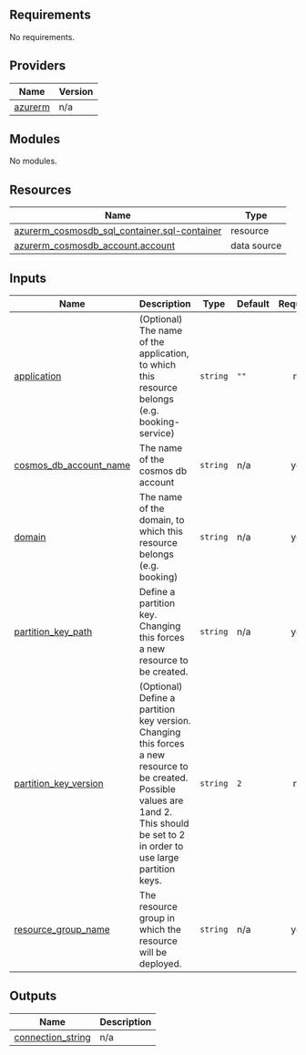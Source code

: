 <!-- BEGIN_TF_DOCS -->
## Requirements

No requirements.

## Providers

| Name | Version |
|------|---------|
| <a name="provider_azurerm"></a> [azurerm](#provider\_azurerm) | n/a |

## Modules

No modules.

## Resources

| Name | Type |
|------|------|
| [azurerm_cosmosdb_sql_container.sql-container](https://registry.terraform.io/providers/hashicorp/azurerm/latest/docs/resources/cosmosdb_sql_container) | resource |
| [azurerm_cosmosdb_account.account](https://registry.terraform.io/providers/hashicorp/azurerm/latest/docs/data-sources/cosmosdb_account) | data source |

## Inputs

| Name | Description | Type | Default | Required |
|------|-------------|------|---------|:--------:|
| <a name="input_application"></a> [application](#input\_application) | (Optional) The name of the application, to which this resource belongs (e.g. booking-service) | `string` | `""` | no |
| <a name="input_cosmos_db_account_name"></a> [cosmos\_db\_account\_name](#input\_cosmos\_db\_account\_name) | The name of the cosmos db account | `string` | n/a | yes |
| <a name="input_domain"></a> [domain](#input\_domain) | The name of the domain, to which this resource belongs (e.g. booking) | `string` | n/a | yes |
| <a name="input_partition_key_path"></a> [partition\_key\_path](#input\_partition\_key\_path) | Define a partition key. Changing this forces a new resource to be created. | `string` | n/a | yes |
| <a name="input_partition_key_version"></a> [partition\_key\_version](#input\_partition\_key\_version) | (Optional) Define a partition key version. Changing this forces a new resource to be created. Possible values are 1and 2. This should be set to 2 in order to use large partition keys. | `string` | `2` | no |
| <a name="input_resource_group_name"></a> [resource\_group\_name](#input\_resource\_group\_name) | The resource group in which the resource will be deployed. | `string` | n/a | yes |

## Outputs

| Name | Description |
|------|-------------|
| <a name="output_connection_string"></a> [connection\_string](#output\_connection\_string) | n/a |
<!-- END_TF_DOCS -->